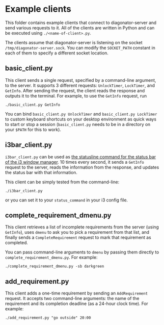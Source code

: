 # Example clients

This folder contains example clients that connect to diagonator-server and send various requests to it. All of the clients are written in Python and can be executed using `./<name-of-client>.py`.

The clients assume that diagonator-server is listening on the socket `/tmp/diagonator-server.sock`. You can modify the `SOCKET_PATH` constant in each of them to specify a different socket location.

## basic_client.py

This client sends a single request, specified by a command-line argument, to the server. It supports 3 different requests: `UnlockTimer`, `LockTimer`, and `GetInfo`. After sending the request, the client reads the response and outputs it to the terminal. For example, to use the `GetInfo` request, run

```
./basic_client.py GetInfo
```

You can bind `basic_client.py UnlockTimer` and `basic_client.py LockTimer` to custom keyboard shortcuts on your desktop environment as quick ways to start or stop a session (`basic_client.py` needs to be in a directory on your `$PATH` for this to work).

## i3bar_client.py

`i3bar_client.py` can be used as [the statusline command for the status bar of the i3 window manager](https://i3wm.org/docs/userguide.html#status_command). 10 times every second, it sends a `GetInfo` request to the server, reads the information from the response, and updates the status bar with that information.

This client can be simply tested from the command-line:

```
./i3bar_client.py
```

or you can set it to your `status_command` in your i3 config file.

## complete_requirement_dmenu.py

This client retrieves a list of incomplete requirements from the server (using `GetInfo`), uses `dmenu` to ask you to pick a requirement from that list, and finally sends a `CompleteRequirement` request to mark that requirement as completed.

You can pass command-line arguments to `dmenu` by passing them directly to `complete_requirement_dmenu.py`. For example:

```
./complete_requirement_dmenu.py -sb darkgreen
```

## add_requirement.py

This client adds a one-time requirement by sending an `AddRequirement` request. It accepts two command-line arguments: the name of the requirement and its completion deadline (as a 24-hour clock time). For example:

```
./add_requirement.py "go outside" 20:00
```

